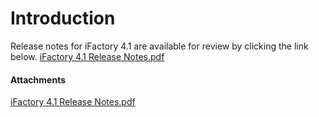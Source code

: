# Introduction

Release notes for iFactory 4.1 are available for review by clicking the link below.
[iFactory 4.1 Release Notes.pdf](iFactory-JGP-MES/iFactory-JGP-MES-Home/iFactory-JGP-MS/RELEASE-NOTES/iFactory-4.1-Release-Notes.md)


#### Attachments

[iFactory 4.1 Release Notes.pdf](/.attachments/29920220.pdf)
